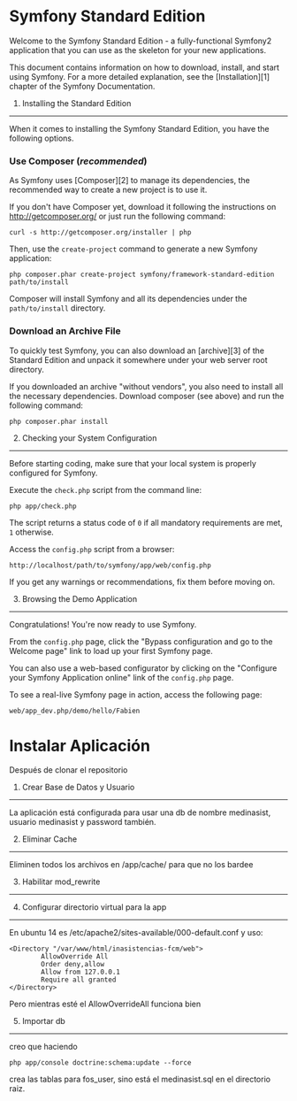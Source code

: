Symfony Standard Edition
========================

Welcome to the Symfony Standard Edition - a fully-functional Symfony2
application that you can use as the skeleton for your new applications.

This document contains information on how to download, install, and start
using Symfony. For a more detailed explanation, see the [Installation][1]
chapter of the Symfony Documentation.

1) Installing the Standard Edition
----------------------------------

When it comes to installing the Symfony Standard Edition, you have the
following options.

### Use Composer (*recommended*)

As Symfony uses [Composer][2] to manage its dependencies, the recommended way
to create a new project is to use it.

If you don't have Composer yet, download it following the instructions on
http://getcomposer.org/ or just run the following command:

    curl -s http://getcomposer.org/installer | php

Then, use the `create-project` command to generate a new Symfony application:

    php composer.phar create-project symfony/framework-standard-edition path/to/install

Composer will install Symfony and all its dependencies under the
`path/to/install` directory.

### Download an Archive File

To quickly test Symfony, you can also download an [archive][3] of the Standard
Edition and unpack it somewhere under your web server root directory.

If you downloaded an archive "without vendors", you also need to install all
the necessary dependencies. Download composer (see above) and run the
following command:

    php composer.phar install

2) Checking your System Configuration
-------------------------------------

Before starting coding, make sure that your local system is properly
configured for Symfony.

Execute the `check.php` script from the command line:

    php app/check.php

The script returns a status code of `0` if all mandatory requirements are met,
`1` otherwise.

Access the `config.php` script from a browser:

    http://localhost/path/to/symfony/app/web/config.php

If you get any warnings or recommendations, fix them before moving on.

3) Browsing the Demo Application
--------------------------------

Congratulations! You're now ready to use Symfony.

From the `config.php` page, click the "Bypass configuration and go to the
Welcome page" link to load up your first Symfony page.

You can also use a web-based configurator by clicking on the "Configure your
Symfony Application online" link of the `config.php` page.

To see a real-live Symfony page in action, access the following page:

    web/app_dev.php/demo/hello/Fabien


Instalar Aplicación
===================

Después de clonar el repositorio

1) Crear Base de Datos y Usuario
--------------------------------

La aplicación está configurada para usar una db de nombre medinasist, usuario medinasist y password también.

2) Eliminar Cache
-----------------

Eliminen todos los archivos en /app/cache/ para que no los bardee

3) Habilitar mod_rewrite
------------------------

4) Configurar directorio virtual para la app
--------------------------------------------

En ubuntu 14 es /etc/apache2/sites-available/000-default.conf y uso:

    <Directory "/var/www/html/inasistencias-fcm/web">
            AllowOverride All
            Order deny,allow
            Allow from 127.0.0.1
            Require all granted
    </Directory>

Pero mientras esté el AllowOverrideAll funciona bien

5) Importar db
--------------

creo que haciendo

    php app/console doctrine:schema:update --force

crea las tablas para fos_user, sino está el medinasist.sql en el directorio raiz.
